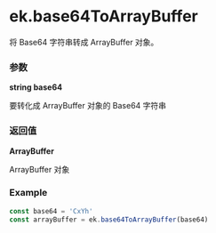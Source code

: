 # ek.base64ToArrayBuffer

将 Base64 字符串转成 ArrayBuffer 对象。

### 参数

**string base64**

要转化成 ArrayBuffer 对象的 Base64 字符串

### 返回值

**ArrayBuffer**

ArrayBuffer 对象

### Example

```ts
const base64 = 'CxYh'
const arrayBuffer = ek.base64ToArrayBuffer(base64)
```
